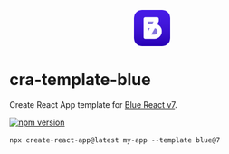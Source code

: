 <p align="center">
<img src="https://raw.githubusercontent.com/bruegmann/blue-react/master/public/logo192.png" alt="Blue Icon" width="64px" height="64px">
</p>

# cra-template-blue

Create React App template for [Blue React v7](https://bruegmann.github.io/blue-react/v7/).

[![npm version](https://img.shields.io/npm/v/cra-template-blue)](https://www.npmjs.com/package/cra-template-blue)

```
npx create-react-app@latest my-app --template blue@7
```
